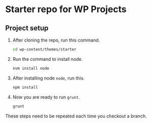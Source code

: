 # Starter repo for WP Projects

## Project setup

1.  After cloning the repo, run this command.
    ```bash
    cd wp-content/themes/starter
    ```
2.  Run the command to install node.
    ```bash
    nvm install node
    ```
3.  After installing node `node`, run this.
    ```bash
    npm install
    ```
4.  Now you are ready to run `grunt`.
    ```bash
    grunt
    ```
These steps need to be repeated each time you checkout a branch.
